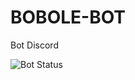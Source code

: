 # BOBOLE-BOT
Bot Discord


![Bot Status](https://bots.ondiscord.xyz/api/bot/1246432025817256107/status)

